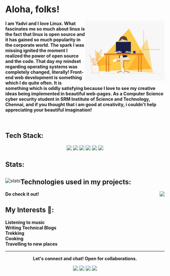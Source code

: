 
<!--
**yadvi12/yadvi12** is a ✨ _special_ ✨ repository because its `README.md` (this file) appears on your GitHub profile.

Here are some ideas to get you started:

- 🔭 I’m currently working on ...
- 🌱 I’m currently learning ...
- 👯 I’m looking to collaborate on ...
- 🤔 I’m looking for help with ...
- 💬 Ask me about ...
- 📫 How to reach me: ...
- 😄 Pronouns: ...
- ⚡ Fun fact: ...
-->

# Aloha, folks! 

<div>
<div align = "center">
 <img align ="right" width="50%" height="50%" src="code.gif" alt="">
</div>

<b><p align = "left">I am Yadvi and I love Linux. What fascinates me so much about linux is the fact that linux is open source and it has gained so much popularity in the corporate world. The spark I was missing ignited the moment I realized the power of open source and the code. That day my mindset regarding operating systems was completely changed, literally! Front-end web development is something which I do quite often. It is something which is oddly satisfying because I love to see my creative ideas being implemented in beautiful web-pages. As a Computer Science cyber security student in SRM Institute of Science and Technology, Chennai, and if you thought that i am good at creativity, i couldn't help appreciating your beautiful imagination!</p></b>
</div>
<br>

## Tech Stack:

<p align="center">
  
   
   <img src="https://img.shields.io/badge/OS-Linux-informational?style=flat&logo=Linux&logoColor=white&color=2bbc8a">
  <img src="https://img.shields.io/badge/Web Tech-Frontend and Backend-informational?style=flat&logo=CSS3&logoColor=white&color=2bbc8a">
  <img src="https://img.shields.io/badge/Language-C-informational?style=flat&logo=C&logoColor=white&color=2bbc8a">
  <img src="https://img.shields.io/badge/Language-Python-informational?style=flat&logo=Python&logoColor=white&color=2bbc8a">
  <img src="https://img.shields.io/badge/Tech-Docker-informational?style=flat&logo=Docker&logoColor=white&color=2bbc8a">
  <img src="https://img.shields.io/badge/OS-RHEL 8-informational?style=flat&logo=Linux&logoColor=white&color=2bbc8a">
  
  </p>
  

 
## Stats:
  
  <div>
<p align="left">
  
  <img align="left" src="https://github-readme-stats.vercel.app/api?username=yadvi12&show_icons=true&theme=nord" alt="stats">
  </p>
  

## Technologies used in my projects:

  <p align="right">
 
  <img align="right" src="https://github-readme-stats.vercel.app/api/top-langs/?username=yadvi12&layout=compact)">
  </p>
  
  </div>
  


**Do check it out!**
  
  ## My Interests 🎼:

<p align="center">

  <b>Listening to music</b><br />
  <b>Writing Technical Blogs</b><br />
  <b>Trekking</b><br />
  <b>Cooking</b><br />
  <b>Travelling to new places</b>
<hr>
<p align="center">
  <b>Let's connect and chat! Open for collaborations.</b>

  <p align="center">
    <a href="https://twitter.com/ivday21" alt="Twitter"><img src="https://raw.githubusercontent.com/jayehernandez/jayehernandez/3f5402efef9a0ae89211a6e04609558e862ca616/readme/twitter-fill.svg"></a>
    <a href="https://www.linkedin.com/in/yadvibhalla1210" alt="Linkedin"><img src="https://raw.githubusercontent.com/jayehernandez/jayehernandez/3f5402efef9a0ae89211a6e04609558e862ca616/readme/linkedin-fill.svg"></a>
    <a href="mailto:yadvibhalla2002@gmail.com" alt="Contact me"><img src="https://raw.githubusercontent.com/jayehernandez/jayehernandez/3f5402efef9a0ae89211a6e04609558e862ca616/readme/mail-fill.svg"></a>
    <a href="https://medium.com/@iivday21" alt="My site"><img src="https://raw.githubusercontent.com/jayehernandez/jayehernandez/3f5402efef9a0ae89211a6e04609558e862ca616/readme/external-link-line.svg"></a>
  </p>

 
</p>

